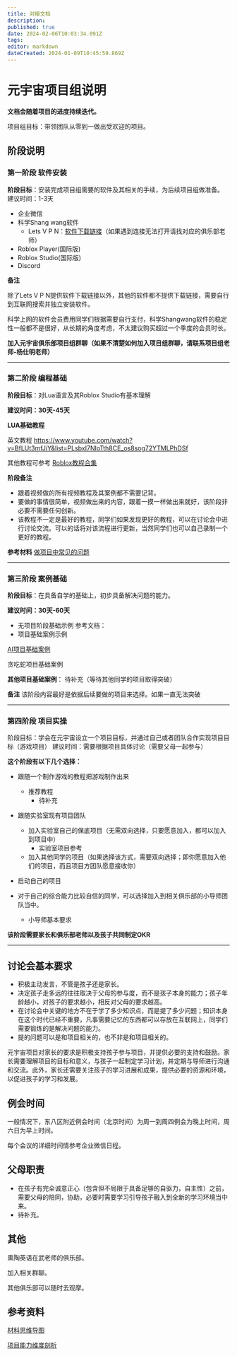 ```yaml
---
title: 对接文档
description: 
published: true
date: 2024-02-06T10:03:34.091Z
tags: 
editor: markdown
dateCreated: 2024-01-09T10:45:59.869Z
---
```


# 元宇宙项目组说明

**文档会随着项目的进度持续迭代。**

项目组目标：带领团队从零到一做出受欢迎的项目。

## 阶段说明

### **第一阶段 软件安装**

**阶段目标**：安装完成项目组需要的软件及其相关的手续，为后续项目组做准备。
建议时间：1-3天
* 企业微信
* 科学Shang wang软件
  * Lets V P N：[软件下载链接](https://www.interhelp.net/letsvpn-world/en/articles/2780068-%E5%A6%82%E4%BD%95%E4%B8%8B%E8%BD%BD%E5%BE%97%E5%88%B0%E5%BF%AB%E8%BF%9E-vpn)（如果遇到连接无法打开请找对应的俱乐部老师）
* Roblox Player(国际版)
* Roblox Studio(国际版)
* Discord

**备注**

除了Lets V P N提供软件下载链接以外，其他的软件都不提供下载链接，需要自行到互联网搜索并独立安装软件。

科学上网的软件会员费用同学们根据需要自行支付，科学Shangwang软件的稳定性一般都不是很好，从长期的角度考虑，不太建议购买超过一个季度的会员时长。


**加入元宇宙俱乐部项目组群聊（如果不清楚如何加入项目组群聊，请联系项目组老师-杨仕明老师）**


---

### **第二阶段 编程基础**

**阶段目标**：对Lua语言及其Roblox Studio有基本理解

**建议时间：30天-45天**

**LUA基础教程**

英文教程
https://www.youtube.com/watch?v=BfLUt3mfJiY&list=PLsbxI7NIoTth8CE_os8sog72YTMLPhDSf


其他教程可参考
[Roblox教程合集](../Roblox教程合集.md)

**阶段备注**

- 跟着视频做的所有视频教程及其案例都不需要记背。
- 要做的事情很简单，视频做出来的内容，跟着一摸一样做出来就好，该阶段非必要不需要任何创新。
- 该教程不一定是最好的教程，同学们如果发现更好的教程，可以在讨论会中进行讨论交流。可以的话将对该流程进行更新，当然同学们也可以自己录制一个更好的教程。

**参考材料**
[做项目中常见的问题](../../../做项目中常见的问题.md)

---

### **第三阶段 案例基础**

**阶段目标**：在具备自学的基础上，初步具备解决问题的能力。


**建议时间：30天-60天**

- 无项目阶段基础示例
参考文档：
- 项目基础案例示例

[AI项目基础案例](元宇宙AI项目/基础案例.md)

贪吃蛇项目基础案例

**其他项目基础案例**：
待补充（等待其他同学的项目取得突破）

**备注**
该阶段内容最好是依据后续要做的项目来选择。如果一直无法突破

---

### **第四阶段 项目实操**

阶段目标：学会在元宇宙设立一个项目目标，并通过自己或者团队合作实现项目目标（游戏项目）
建议时间：需要根据项目具体讨论（需要父母一起参与）

**这个阶段有以下几个选择：**

- 跟随一个制作游戏的教程把游戏制作出来
	- 推荐教程
		- 待补充

- 跟随实验室现有项目团队
	- 加入实验室自己的保底项目（无需双向选择，只要愿意加入，都可以加入到项目中）
		- 实验室项目参考
	- 加入其他同学的项目（如果选择该方式，需要双向选择；即你愿意加入他们的项目，而且项目方团队愿意接收你）

- 启动自己的项目

- 对于自己的综合能力比较自信的同学，可以选择加入到相关俱乐部的小导师团队当中。
	- 小导师基本要求

**该阶段需要家长和俱乐部老师以及孩子共同制定OKR**

---

## 讨论会基本要求

- 积极主动发言，不管是孩子还是家长。
- 决定孩子走多远的往往取决于父母的参与度，而不是孩子本身的能力；孩子年龄越小，对孩子的要求越小，相反对父母的要求越高。
- 在讨论会中关键的地方不在于学了多少知识点，而是提了多少问题；知识本身在这个时代已经不重要，凡事需要记忆的东西都可以存放在互联网上，同学们需要锻炼的是解决问题的能力。
- 提的问题可以是和项目相关的，也不非是和项目相关的。

元宇宙项目对家长的要求是积极支持孩子参与项目，并提供必要的支持和鼓励。家长需要理解项目的目标和意义，与孩子一起制定学习计划，并定期与导师进行沟通和交流。此外，家长还需要关注孩子的学习进展和成果，提供必要的资源和环境，以促进孩子的学习和发展。

## 例会时间

一般情况下，东八区附近例会时间（北京时间）为周一到周四例会为晚上时间，周六日为早上时间。

每个会议的详细时间情参考企业微信日程。


## 父母职责

- 在孩子有完全诚意正心（包含但不局限于具备足够的自驱力，自主性）之前，需要父母的陪同，协助，必要时需要学习引导孩子融入到全新的学习环境当中来。
- 待补充。

## 其他

熏陶英语在武老师的俱乐部。

加入相关群聊。

其他俱乐部可以随时去观摩。

## 参考资料

[材料思维导图](AI_Robolx.md)

[项目能力维度剖析](项目能力维度剖析.md)


